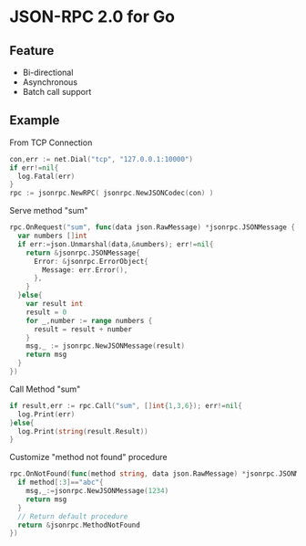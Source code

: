# JSON-RPC 2.0 for Go

## Feature
* Bi-directional
* Asynchronous
* Batch call support

## Example

From TCP Connection

```Go
con,err := net.Dial("tcp", "127.0.0.1:10000")
if err!=nil{
  log.Fatal(err)
}
rpc := jsonrpc.NewRPC( jsonrpc.NewJSONCodec(con) )
```

Serve method "sum"

```Go
rpc.OnRequest("sum", func(data json.RawMessage) *jsonrpc.JSONMessage {
  var numbers []int
  if err:=json.Unmarshal(data,&numbers); err!=nil{
    return &jsonrpc.JSONMessage{
      Error: &jsonrpc.ErrorObject{
        Message: err.Error(),
      },
    }
  }else{
    var result int
    result = 0
    for _,number := range numbers {
      result = result + number
    }
    msg,_ := jsonrpc.NewJSONMessage(result)
    return msg
  }
})
```

Call Method "sum"

```Go
if result,err := rpc.Call("sum", []int{1,3,6}); err!=nil{
  log.Print(err)
}else{
  log.Print(string(result.Result))
}
```

Customize "method not found" procedure
```Go
rpc.OnNotFound(func(method string, data json.RawMessage) *jsonrpc.JSONMessage {
  if method[:3]=="abc"{
    msg,_:=jsonrpc.NewJSONMessage(1234)
    return msg
  }
  // Return default procedure
  return &jsonrpc.MethodNotFound
})
```

